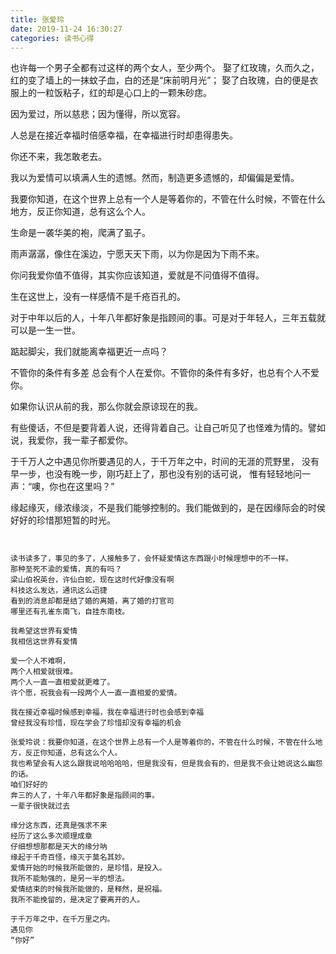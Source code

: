 ```yaml
---
title: 张爱玲
date: 2019-11-24 16:30:27
categories: 读书心得
---
```


也许每一个男子全都有过这样的两个女人，至少两个。
娶了红玫瑰，久而久之，红的变了墙上的一抹蚊子血，白的还是“床前明月光”；
娶了白玫瑰，白的便是衣服上的一粒饭粘子，红的却是心口上的一颗朱砂痣。

<!-- 我心口有朱砂痣，我床头有白月光 得不到的永远在搔动 真的是他妈的操蛋-->

因为爱过，所以慈悲；因为懂得，所以宽容。

人总是在接近幸福时倍感幸福，在幸福进行时却患得患失。

你还不来，我怎敢老去。

我以为爱情可以填满人生的遗憾。然而，制造更多遗憾的，却偏偏是爱情。

我要你知道，在这个世界上总有一个人是等着你的，不管在什么时候，不管在什么地方，反正你知道，总有这么个人。

生命是一袭华美的袍，爬满了虱子。

雨声潺潺，像住在溪边，宁愿天天下雨，以为你是因为下雨不来。

你问我爱你值不值得，其实你应该知道，爱就是不问值得不值得。

生在这世上，没有一样感情不是千疮百孔的。

对于中年以后的人，十年八年都好象是指顾间的事。可是对于年轻人，三年五载就可以是一生一世。

踮起脚尖，我们就能离幸福更近一点吗？

不管你的条件有多差 总会有个人在爱你。不管你的条件有多好，也总有个人不爱你。

如果你认识从前的我，那么你就会原谅现在的我。

有些傻话，不但是要背着人说，还得背着自己。让自己听见了也怪难为情的。譬如说，我爱你，我一辈子都爱你。

于千万人之中遇见你所要遇见的人，于千万年之中，时间的无涯的荒野里，
没有早一步，也没有晚一步，刚巧赶上了，那也没有别的话可说，
惟有轻轻地问一声：“噢，你也在这里吗？”

缘起缘灭，缘浓缘淡，不是我们能够控制的。我们能做到的，是在因缘际会的时侯好好的珍惜那短暂的时光。

```


读书读多了，事见的多了，人接触多了，会怀疑爱情这东西跟小时候理想中的不一样。
那种至死不渝的爱情，真的有吗？
梁山伯祝英台，许仙白蛇，现在这时代好像没有啊
科技这么发达，通讯这么迅捷
看到的消息却都是结了婚的离婚，离了婚的打官司
哪里还有孔雀东南飞，自挂东南枝。

我希望这世界有爱情
我相信这世界有爱情

爱一个人不难啊，
两个人相爱就很难。
两个人一直一直相爱就更难了。
许个愿，祝我会有一段两个人一直一直相爱的爱情。

我在接近幸福时候感到幸福，我在幸福进行时也会感到幸福
曾经我没有珍惜，现在学会了珍惜却没有幸福的机会

张爱玲说：我要你知道，在这个世界上总有一个人是等着你的，不管在什么时候，不管在什么地方，反正你知道，总有这么个人。
我也希望会有人这么跟我说哈哈哈哈，但是我没有，但是我会有的，但是我不会让她说这么幽怨的话。
咱们好好的
奔三的人了，十年八年都好象是指顾间的事。
一辈子很快就过去

缘分这东西，还真是强求不来
经历了这么多次顺理成章
仔细想想那都是天大的缘分呐
缘起于千奇百怪，缘灭于莫名其妙。
爱情开始的时候我所能做的，是珍惜，是投入。
我所不能勉强的，是另一半的想法。
爱情结束的时候我所能做的，是释然，是祝福。
我所不能挽留的，是决定了要离开的人。

于千万年之中，在千万里之内。
遇见你
“你好”



```
